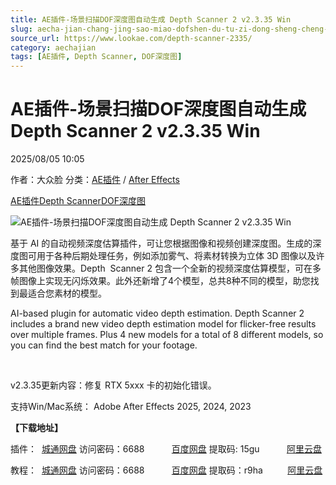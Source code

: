 ```yaml
---
title: AE插件-场景扫描DOF深度图自动生成 Depth Scanner 2 v2.3.35 Win
slug: aecha-jian-chang-jing-sao-miao-dofshen-du-tu-zi-dong-sheng-cheng-depth-scanner-2-v2-3-35-win
source_url: https://www.lookae.com/depth-scanner-2335/
category: aechajian
tags: [AE插件, Depth Scanner, DOF深度图]
---
```

# AE插件-场景扫描DOF深度图自动生成 Depth Scanner 2 v2.3.35 Win

2025/08/05 10:05

作者：大众脸
分类：[AE插件](https://www.lookae.com/after-effects/aechajian/) / [After Effects](https://www.lookae.com/after-effects/)

[AE插件](https://www.lookae.com/tag/ae%e6%8f%92%e4%bb%b6/)[Depth Scanner](https://www.lookae.com/tag/depth-scanner/)[DOF深度图](https://www.lookae.com/tag/dof%e6%b7%b1%e5%ba%a6%e5%9b%be/)

![AE插件-场景扫描DOF深度图自动生成 Depth Scanner 2 v2.3.35 Win](https://www.lookae.com/wp-content/uploads/2025/05/Depth-Scanner-2-.jpg "AE插件-场景扫描DOF深度图自动生成 Depth Scanner 2 v2.3.35 Win-LookAE.com")

基于 AI 的自动视频深度估算插件，可让您根据图像和视频创建深度图。生成的深度图可用于各种后期处理任务，例如添加雾气、将素材转换为立体 3D 图像以及许多其他图像效果。Depth  Scanner 2 包含一个全新的视频深度估算模型，可在多帧图像上实现无闪烁效果。此外还新增了4个模型，总共8种不同的模型，助您找到最适合您素材的模型。

AI-based plugin for automatic video depth estimation. Depth Scanner 2 includes a brand new video depth estimation model for flicker-free results over multiple frames. Plus 4 new models for a total of 8 different models, so you can find the best match for your footage.

[﻿﻿﻿](http://cloud.video.taobao.com/play/u/null/p/1/e/6/t/1/518851767017.mp4)

v2.3.35更新内容：修复 RTX 5xxx 卡的初始化错误。

支持Win/Mac系统： Adobe After Effects 2025, 2024, 2023

**【下载地址】**

插件：  [城通网盘](https://url70.ctfile.com/f/2827370-8408148090-9c7dc5?p=4431) 访问密码：6688           [百度网盘](https://pan.baidu.com/s/1va-ARV-o3N9KVRs7aSu1bA?pwd=15gu) 提取码: 15gu           [阿里云盘](https://www.alipan.com/s/meoHbBFsPRh)

教程：  [城通网盘](https://url70.ctfile.com/f/2827370-545973468-65b5c4) 访问密码：6688           [百度网盘](https://pan.baidu.com/s/1bitEhT2gfaDWbcyUIr6y-A?pwd=r9ha) 提取码：r9ha          [阿里云盘](https://www.aliyundrive.com/s/7nX4Re3ipht)
